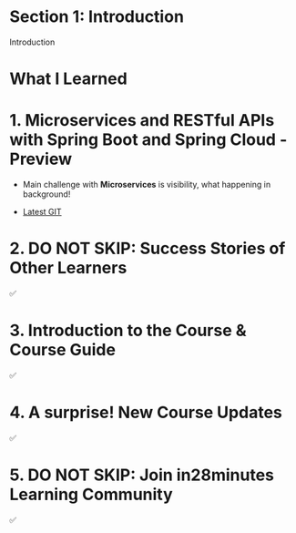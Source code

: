 # Section 1: Introduction

Introduction

# What I Learned

# 1. Microservices and RESTful APIs with Spring Boot and Spring Cloud - Preview

- Main challenge with **Microservices** is visibility, what happening in background!

- [Latest GIT](https://github.com/in28minutes/spring-microservices-v3)

# 2. DO NOT SKIP: Success Stories of Other Learners

✅

# 3. Introduction to the Course & Course Guide

✅

# 4. A surprise! New Course Updates

✅

# 5. DO NOT SKIP: Join in28minutes Learning Community

✅